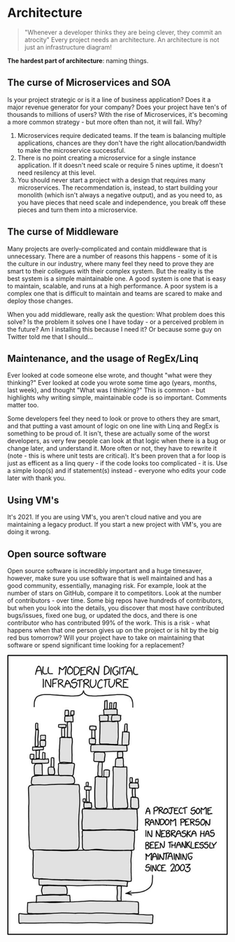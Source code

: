# Architecture

> "Whenever a developer thinks they are being clever, they commit an atrocity"
Every project needs an architecture. An architecture is not just an infrastructure diagram!

**The hardest part of architecture**: naming things. 

## The curse of Microservices and SOA
Is your project strategic or is it a line of business application? Does it a major revenue generator for your company? Does your project have ten's of thousands to millions of users? With the rise of Microservices, it's becoming a more common strategy - but more often than not, it will fail. Why?
1. Microservices require dedicated teams. If the team is balancing multiple applications, chances are they don't have the right allocation/bandwidth to make the microservice successful.
2. There is no point creating a microservice for a single instance application. If it doesn't need scale or require 5 nines uptime, it doesn't need resilency at this level. 
3. You should never start a project with a design that requires many microservices. The recommendation is, instead, to start building your monolith (which isn't always a negative output), and as you need to, as you have pieces that need scale and independence, you break off these pieces and turn them into a microservice.

## The curse of Middleware
Many projects are overly-complicated and contain middleware that is unnecessary. There are a number of reasons this happens - some of it is the culture in our industry, where many feel they need to prove they are smart to their collegues with their complex system. But the reality is the best system is a simple maintainable one. A good system is one that is easy to maintain, scalable, and runs at a high performance. A poor system is a complex one that is difficult to maintain and teams are scared to make and deploy those changes.

When you add middleware, really ask the question: What problem does this solve? Is the problem it solves one I have today - or a perceived problem in the future? Am I installing this because I need it? Or because some guy on Twitter told me that I should...

## Maintenance, and the usage of RegEx/Linq
Ever looked at code someone else wrote, and thought "what were they thinking?" Ever looked at code you wrote some time ago (years, months, last week), and thought "What was I thinking?" This is common - but highlights why writing simple, maintainable code is so important. Comments matter too.

Some developers feel they need to look or prove to others they are smart, and that putting a vast amount of logic on one line with Linq and RegEx is something to be proud of. It isn't, these are actually some of the worst developers, as very few people can look at that logic when there is a bug or change later, and understand it. More often or not, they have to rewrite it (note - this is where unit tests are critical). It's been proven that a for loop is just as efficent as a linq query - if the code looks too complicated - it is. Use a simple loop(s) and if statement(s) instead - everyone who edits your code later with thank you.

## Using VM's
It's 2021. If you are using VM's, you aren't cloud native and you are maintaining a legacy product. If you start a new project with VM's, you are doing it wrong. 

## Open source software

Open source software is incredibly important and a huge timesaver, however, make sure you use software that is well maintained and has a good community, essentially, managing risk. For example, look at the number of stars on GitHub, compare it to competitors. Look at the number of contributors - over time. Some big repos have hundreds of contributors, but when you look into the details, you discover that most have contributed bugs/issues, fixed one bug, or updated the docs, and there is one contributor who has contributed 99% of the work. This is a risk - what happens when that one person gives up on the project or is hit by the big red bus tomorrow? Will your project have to take on maintaining that software or spend significant time looking for a replacement?

![Blockchain](assets/opensourcesoftware.jpg)

